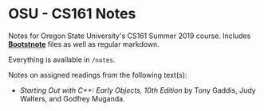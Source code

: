 # OSU - CS161 Notes

Notes for Oregon State University's CS161 Summer 2019 course. Includes [**Bootstnote**](https://boostnote.io/) files as well as regular markdown.

Everything is available in `/notes`. 

Notes on assigned readings from the following text(s):
 - _Starting Out with C++: Early Objects, 10th Edition_ by Tony Gaddis, Judy Walters, and Godfrey Muganda.